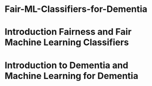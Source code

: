 # Fair-ML-Classifiers-for-Dementia
# Introduction Fairness and Fair Machine Learning Classifiers
# Introduction to Dementia and Machine Learning for Dementia
